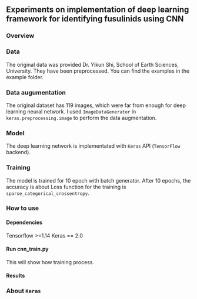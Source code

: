 ## Experiments on implementation of deep learning framework for identifying fusulinids using CNN

### Overview

### Data

The original data was provided Dr. Yikun Shi, School of Earth Sciences, University. They have been preprocessed.
You can find the examples in the example folder.

### Data augumentation

The original dataset has 119 images, which were far from enough for deep learning neural network. I used `ImageDataGenerator` in `keras.preprocessing.image` to perform the data augmentation.

### Model

The deep learning network is implementated with `Keras` API (`TensorFlow` backend).

### Training

The model is trained for 10 epoch with batch generator.
After 10 epochs, the accuracy is about
Loss function for the training is `sparse_categorical_crossentropy`.

### How to use

#### Dependencies

  Tensorflow >=1.14
  Keras == 2.0

#### Run cnn_train.py

This will show how training process.

#### Results

### About `Keras`
